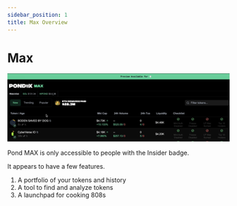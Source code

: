 ```yaml
---
sidebar_position: 1
title: Max Overview
---
```


# Max

![MAX](image.png)

Pond MAX is only accessible to people with the Insider badge.

It appears to have a few features.

1. A portfolio of your tokens and history
2. A tool to find and analyze tokens
3. A launchpad for cooking 808s
